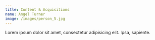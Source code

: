 ```yaml
---
title: Content & Acquisitions
name: Angel Turner
image: /images/person_5.jpg
---
```


Lorem ipsum dolor sit amet, consectetur adipisicing elit. Ipsa, sapiente.